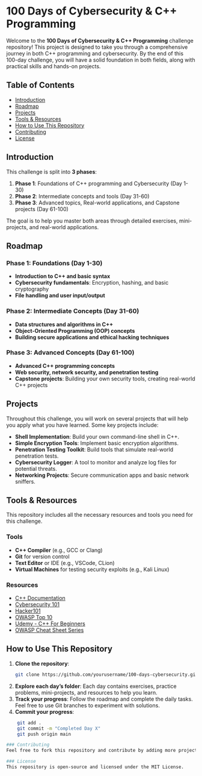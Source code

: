 # 100 Days of Cybersecurity & C++ Programming

Welcome to the **100 Days of Cybersecurity & C++ Programming** challenge repository! This project is designed to take you through a comprehensive journey in both C++ programming and cybersecurity. By the end of this 100-day challenge, you will have a solid foundation in both fields, along with practical skills and hands-on projects.

## Table of Contents

- [Introduction](#introduction)
- [Roadmap](#roadmap)
- [Projects](#projects)
- [Tools & Resources](#tools--resources)
- [How to Use This Repository](#how-to-use-this-repository)
- [Contributing](#contributing)
- [License](#license)

## Introduction

This challenge is split into **3 phases**:

1. **Phase 1**: Foundations of C++ programming and Cybersecurity (Day 1-30)
2. **Phase 2**: Intermediate concepts and tools (Day 31-60)
3. **Phase 3**: Advanced topics, Real-world applications, and Capstone projects (Day 61-100)

The goal is to help you master both areas through detailed exercises, mini-projects, and real-world applications.

## Roadmap

### Phase 1: Foundations (Day 1-30)
- **Introduction to C++ and basic syntax**
- **Cybersecurity fundamentals**: Encryption, hashing, and basic cryptography
- **File handling and user input/output**

### Phase 2: Intermediate Concepts (Day 31-60)
- **Data structures and algorithms in C++**
- **Object-Oriented Programming (OOP) concepts**
- **Building secure applications and ethical hacking techniques**

### Phase 3: Advanced Concepts (Day 61-100)
- **Advanced C++ programming concepts**
- **Web security, network security, and penetration testing**
- **Capstone projects**: Building your own security tools, creating real-world C++ projects

## Projects

Throughout this challenge, you will work on several projects that will help you apply what you have learned. Some key projects include:

- **Shell Implementation**: Build your own command-line shell in C++.
- **Simple Encryption Tools**: Implement basic encryption algorithms.
- **Penetration Testing Toolkit**: Build tools that simulate real-world penetration tests.
- **Cybersecurity Logger**: A tool to monitor and analyze log files for potential threats.
- **Networking Projects**: Secure communication apps and basic network sniffers.

## Tools & Resources

This repository includes all the necessary resources and tools you need for this challenge.

### Tools
- **C++ Compiler** (e.g., GCC or Clang)
- **Git** for version control
- **Text Editor** or IDE (e.g., VSCode, CLion)
- **Virtual Machines** for testing security exploits (e.g., Kali Linux)

### Resources
- [C++ Documentation](https://en.cppreference.com/w/)
- [Cybersecurity 101](https://www.cybrary.it/)
- [Hacker101](https://www.hacker101.com/)
- [OWASP Top 10](https://owasp.org/www-project-top-ten/)
- [Udemy - C++ For Beginners](https://www.udemy.com/course/beginning-c-plus-plus-programming/)
- [OWASP Cheat Sheet Series](https://cheatsheetseries.owasp.org/)

## How to Use This Repository

1. **Clone the repository**:
   ```bash
   git clone https://github.com/yourusername/100-days-cybersecurity.git
2. **Explore each day’s folder**: Each day contains exercises, practice problems, mini-projects, and resources to help you learn.
3. **Track your progress**: Follow the roadmap and complete the daily tasks. Feel free to use Git branches to experiment with solutions.
4. **Commit your progress**:
```bash
    git add .
    git commit -m "Completed Day X"
    git push origin main

### Contributing
Feel free to fork this repository and contribute by adding more projects, exercises, or improvements to the existing material. If you encounter any bugs or have suggestions for improvements, open an issue.

### License
This repository is open-source and licensed under the MIT License.
